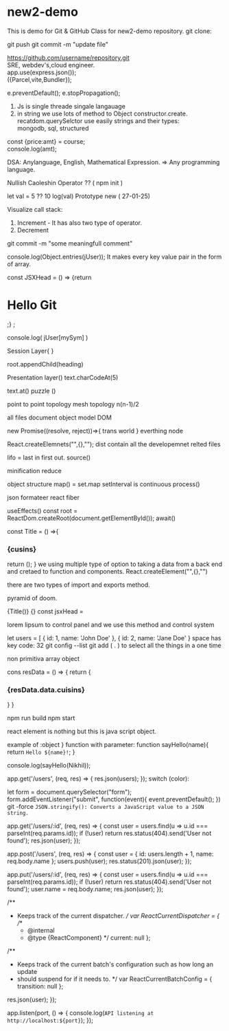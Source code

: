 # new2-demo
This is demo for Git &amp; GitHub Class for new2-demo repository.
git clone:

git push
git commit -m "update file"

https://github.com/username/repository.git         
SRE, webdev's,cloud engineer.        
app.use(express.json());          
({Parcel,vite,Bundler});                        
   
e.preventDefault();
e.stopPropagation();

                     
1. Js is single threade singale langauage                    
2. in string we use lots of method to Object constructor.create.        
     recatdom.querySelctor
use easily strings and their types:       
mongodb, sql, structured
      
const {price:amt} = course;  
console.log(amt);

DSA: Anylanguage, English, Mathematical Expression.
=> Any programming language.

Nullish Caoleshin Operator ??
( npm init )

let val = 5 ?? 10
log(val)
Prototype new ( 27-01-25)

Visualize call stack:

1. Increment - It has also two type of operator.
2. Decrement
   
git commit -m "some meaningfull comment"

console.log(Object.entries(jUser));
It makes every  key value pair in the form of array.

const JSXHead = 
() => {return <h1> Hello Git</h1>;} ;

console.log( jUser[mySym] )

Session Layer{ }

root.appendChild(heading)

Presentation layer()
text.charCodeAt(5)


text.at()
puzzle ()

point to point topology
mesh topology n(n-1)/2


all files
document object model DOM

new Promise((resolve, reject))=>{
trans world
 } everthing node

React.createElemnets("",{},"");
dist contain all the developemnet relted files

lifo = last in first out.
source()

minification
reduce 

object structure
map() = set.map
setInterval is continuous process()

json formateer
react fiber

useEffects()
const root = ReactDom.createRoot(document.getElementById());
await()

const Title = () =>{
<h3>{cusins}</h3>
<Restaurent res-name="Mcdonallads"/>
 return ();
}
     we using multiple type of option to taking a data from a back end and cretaed to function and components.
React.createElement("",{},"")

there are two types of import and exports method.

pyramid of doom.

{Title()}
{}
const jsxHead = <p>lorem lipsum to control panel and we use this method and control system</p>

let users = [
  { id: 1, name: 'John Doe' },
  { id: 2, name: 'Jane Doe' }
space has key code: 32
  git config --list
  git add ( . ) to select all the things in a one time

  non primitiva
array
object

cons resData = () => {
return {
<h3>{resData.data.cuisins}</h3>
}
}

npm run build
npm start

react element is nothing but this is java script object.

 example of :object 
 } function with parameter:
  function sayHello(name){
    return `Hello ${name}!`;
  }

  console.log(sayHello(Nikhil));

app.get('/users', (req, res) => {
  res.json(users);
});
switch (color):

let form = document.querySelector("form");
form.addEventListener("submit", function(event){
event.preventDefault();
})
git -force
`JSON.stringify(): Converts a JavaScript value to a JSON string.`


app.get('/users/:id', (req, res) => {
  const user = users.find(u => u.id === parseInt(req.params.id));
  if (!user) return res.status(404).send('User not found');
  res.json(user);
});

app.post('/users', (req, res) => {
  const user = { id: users.length + 1, name: req.body.name };
  users.push(user);
  res.status(201).json(user);
});


app.put('/users/:id', (req, res) => {
  const user = users.find(u => u.id === parseInt(req.params.id));
  if (!user) return res.status(404).send('User not found');
  user.name = req.body.name;
  res.json(user);
});

  /**
   * Keeps track of the current dispatcher.
   */
  var ReactCurrentDispatcher = {
    /**
     * @internal
     * @type {ReactComponent}
     */
    current: null
  };

  /**
   * Keeps track of the current batch's configuration such as how long an update
   * should suspend for if it needs to.
   */
  var ReactCurrentBatchConfig = {
    transition: null
  };

  res.json(user);
});

app.listen(port, () => {
  console.log(`API listening at http://localhost:${port}`);
});
